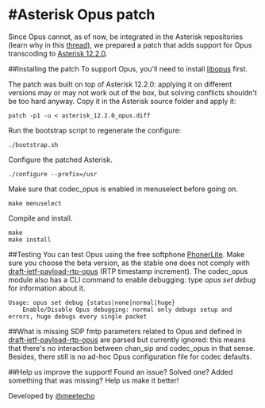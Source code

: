 #Asterisk Opus patch
=======================

Since Opus cannot, as of now, be integrated in the Asterisk repositories (learn why in this [thread](http://lists.digium.com/pipermail/asterisk-dev/2013-May/060356.html)), we prepared a patch that adds support for Opus transcoding to [Asterisk 12.2.0](http://downloads.asterisk.org/pub/telephony/asterisk/releases/).

##Installing the patch
To support Opus, you'll need to install [libopus](http://www.opus-codec.org/downloads/) first.

The patch was built on top of Asterisk 12.2.0: applying it on different versions may or may not work out of the box, but solving conflicts shouldn't be too hard anyway. Copy it in the Asterisk source folder and apply it:

	patch -p1 -u < asterisk_12.2.0_opus.diff

Run the bootstrap script to regenerate the configure:

	./bootstrap.sh

Configure the patched Asterisk.

	./configure --prefix=/usr

Make sure that codec\_opus is enabled in menuselect before going on.

	make menuselect

Compile and install.

	make
	make install

##Testing
You can test Opus using the free softphone [PhonerLite](http://phonerlite.de/download_en.htm). Make sure you choose the beta version, as the stable one does not comply with [draft-ietf-payload-rtp-opus](http://tools.ietf.org/html/draft-ietf-payload-rtp-opus-00) (RTP timestamp increment). The codec\_opus module also has a CLI command to enable debugging: type _opus set debug_ for information about it.

	Usage: opus set debug {status|none|normal|huge}
		Enable/Disable Opus debugging: normal only debugs setup and errors, huge debugs every single packet

##What is missing
SDP fmtp parameters related to Opus and defined in [draft-ietf-payload-rtp-opus](http://tools.ietf.org/html/draft-ietf-payload-rtp-opus-00) are parsed but currently ignored: this means that there's no interaction between chan\_sip and codec\_opus in that sense. Besides, there still is no ad-hoc Opus configuration file for codec defaults.

##Help us improve the support!
Found an issue? Solved one? Added something that was missing? Help us make it better!

Developed by [@meetecho](https://github.com/meetecho)

